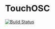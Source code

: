 # TouchOSC

[![Build Status](https://travis-ci.org/ssfrr/TouchOSC.jl.svg?branch=master)](https://travis-ci.org/ssfrr/TouchOSC.jl)

